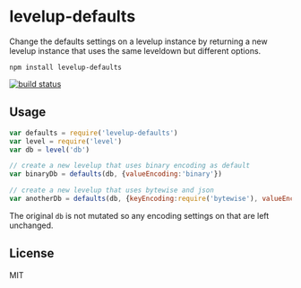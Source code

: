 # levelup-defaults

Change the defaults settings on a levelup instance
by returning a new levelup instance that uses the same leveldown but different options.

```
npm install levelup-defaults
```

[![build status](http://img.shields.io/travis/mafintosh/levelup-defaults.svg?style=flat)](http://travis-ci.org/mafintosh/levelup-defaults)

## Usage

``` js
var defaults = require('levelup-defaults')
var level = require('level')
var db = level('db')

// create a new levelup that uses binary encoding as default
var binaryDb = defaults(db, {valueEncoding:'binary'})

// create a new levelup that uses bytewise and json
var anotherDb = defaults(db, {keyEncoding:require('bytewise'), valueEncoding:'json'})
```

The original `db` is not mutated so any encoding settings on that are left unchanged.

## License

MIT

